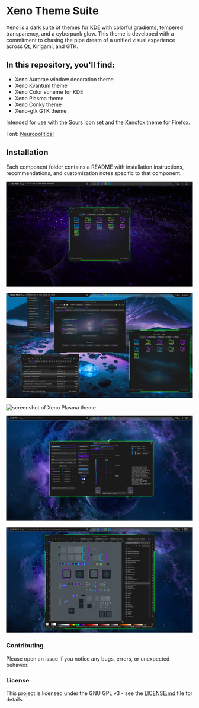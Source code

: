 # Xeno Theme Suite

Xeno is a dark suite of themes for KDE with colorful gradients, tempered transparency, and a cyberpunk glow. This theme is developed with a commitment to chasing the pipe dream of a unified visual experience across Qt, Kirigami, and GTK.

## In this repository, you'll find:

- Xeno Aurorae window decoration theme
- Xeno Kvantum theme
- Xeno Color scheme for KDE
- Xeno Plasma theme
- Xeno Conky theme
- Xeno-gtk GTK theme

Intended for use with the [Sours](https://github.com/tully-t/Sours) icon set and the [Xenofox](https://github.com/tully-t/Xenofox) theme for Firefox.

Font: [Neuropolitical](https://www.dafont.com/neuropolitical.font)

## Installation

Each component folder contains a README with installation instructions, recommendations, and customization notes specific to that component.

![screenshot of Xeno Aurorae window decoration](preview/screenshot-aurorae.png)

![screenshot of Xeno Kvantum theme](preview/screenshot-kvantum.png)

![screenshot of Xeno Plasma theme](preview/screenshot-plasma.png)

![screenshot of Xeno-gtk GTK theme](preview/screenshot-gtk.png)

![screenshot of Xeno Aurorae and Xeno-gtk working together to theme Inkscape](preview/screenshot-inkscape.png)

### Contributing

Please open an issue if you notice any bugs, errors, or unexpected behavior.

### License

This project is licensed under the GNU GPL v3 - see the [LICENSE.md](LICENSE.md) file for details.
